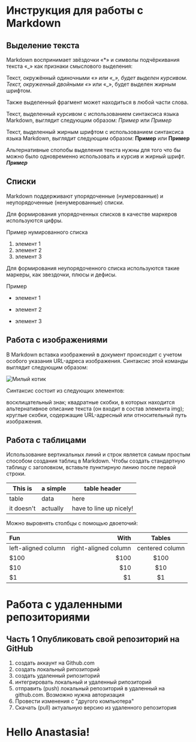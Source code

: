 # Инструкция для работы с Markdown

## Выделение текста 

Markdown воспринимает звёздочки «*» и символы подчёркивания текста «_» как признаки смыслового выделения:

Текст, окружённый одиночными «*» или «_», будет выделен курсивом.
Текст, окруженный двойными «*» или «_», будет выделен жирным шрифтом.

 Также выделенный фрагмент может находиться в любой части слова. 
 
 Текст, выделенный курсивом с использованием синтаксиса языка Markdown, выглядит следующим образом: *Пример* или _Пример_

 Текст, выделенный жирным шрифтом с использованием синтаксиса языка Markdown, выглядит следующим образом: **Пример** или __Пример__

 Альтернативные спопобы выделения текста нужны для того что бы можно было одновременно использовать и курсив и жирный шрифт. _**Пример**_

## Списки 
Markdown поддерживают упорядоченные (нумерованные) и неупорядоченные (ненумерованные) списки. 

Для формирования упорядоченных списков в качестве маркеров используются цифры.

Пример нумированного списка

1. элемент 1
3. элемент 2
5. элемент 3

Для формирования неупорядоченного списка используются такие маркеры, как звездочки, плюсы и дефисы. 

Пример 

* элемент 1
+ элемент 2
- элемент 3

## Работа с изображениями 

В Markdown вставка изображений в документ происходит с учетом особого указания URL-адреса изображения. Синтаксис этой команды выглядит следующим образом:

![Милый котик](cat.jpg)




Синтаксис состоит из следующих элементов:

восклицательный знак;
квадратные скобки, в которых находится альтернативное описание текста (он входит в состав элемента img);
круглые скобки, содержащие URL-адресный или относительный путь изображения.

## Работа с таблицами 

Использование вертикальных линий и строк является самым простым способом создания таблиц в Markdown. Чтобы создать стандартную таблицу с заголовком, вставьте пунктирную линию после первой строки.

|This is   |a simple   |table header|
|----------|-----------|------------ |
|table     |data       |here         |
|it doesn't|actually   |have to line up nicely!|

Можно выровнять столбцы с помощью двоеточий:

| Fun                  | With                 | Tables          |
| :------------------- | -------------------: |:---------------:|
| left-aligned column  | right-aligned column | centered column |
| $100                 | $100                 | $100            |
| $10                  | $10                  | $10             |
| $1                   | $1                   | $1              |

# Работа с удаленными репозиториями

## Часть 1 Опубликовать свой репозиторий на GitHub

1. создать аккаунт на Github.com
2. создать локальный рипозиторий
3. создать удаленный рипозиторий 
4. интегрировать локальный и удаленный рипозиторий 
5. отправить (push) локальный репозиторий в удаленный на github.com. Возможно нужна авторизация 
6. Провести изменения с "другого компьютера"
7.  Скачать  (pull) актуальную версию из удаленного репозитория

# Hello Anastasia!
